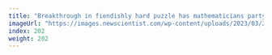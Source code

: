 ```yaml
---
title: "Breakthrough in fiendishly hard puzzle has mathematicians partying"
imageUrl: "https://images.newscientist.com/wp-content/uploads/2023/03/21171814/SEI_149168119.jpg?width=600"
index: 202
weight: 202
---
```


